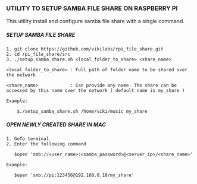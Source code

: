### UTILITY TO SETUP SAMBA FILE SHARE ON RASPBERRY PI

This utility install and configure samba file share with a single command.

##### SETUP SAMBA FILE SHARE 

    1. git clone https://github.com/vikilabs/rpi_file_share.git
    2. cd rpi_file_share/src
    3. ./setup_samba_share.sh <local_folder_to_share> <share_name>

    <local_folder_to_share> : Full path of folder name to be shared over the network

    <share_name>            : Can provide any name. The share can be accessed by this name over the network ( default name is my_share )      
    
    Example:
    
        $./setup_samba_share.sh /home/viki/music my_share

##### OPEN NEWLY CREATED SHARE IN MAC
    
    1. GoTo terminal 
    2. Enter the following command
       
       $open 'smb://<user_name>:<samba_password>@<server_ip>/<share_name>'

    Example:

       $open 'smb://pi:123456@192.168.0.18/my_share'
